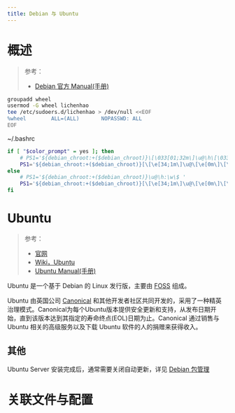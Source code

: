 ```yaml
---
title: Debian 与 Ubuntu
---
```


# 概述

> 参考：
>
> - [Debian 官方 Manual(手册)](https://manpages.debian.org/)

```bash
groupadd wheel
usermod -G wheel lichenhao
tee /etc/sudoers.d/lichenhao > /dev/null <<EOF
%wheel        ALL=(ALL)       NOPASSWD: ALL
EOF
```

\~/.bashrc

```bash
if [ "$color_prompt" = yes ]; then
    # PS1='${debian_chroot:+($debian_chroot)}\[\033[01;32m\]\u@\h\[\033[00m\]:\[\033[01;34m\]\w\[\033[00m\]\$ '
    PS1='${debian_chroot:+($debian_chroot)}[\[\e[34;1m\]\u@\[\e[0m\]\[\e[32;1m\]\H\[\e[0m\] \[\e[31;1m\]\w\[\e[0m\]]\\$ '
else
    # PS1='${debian_chroot:+($debian_chroot)}\u@\h:\w\$ '
    PS1='${debian_chroot:+($debian_chroot)}[\[\e[34;1m\]\u@\[\e[0m\]\[\e[32;1m\]\H\[\e[0m\] \[\e[31;1m\]\w\[\e[0m\]]\\$ '
fi

```

# Ubuntu

> 参考：
>
> - [官网](https://ubuntu.com/)
> - [Wiki，Ubuntu](https://en.wikipedia.org/wiki/Ubuntu)
> - [Ubuntu Manual(手册)](https://manpages.ubuntu.com/)

Ubuntu 是一个基于 Debian 的 Linux 发行版，主要由 [FOSS](https://en.wikipedia.org/wiki/Free_and_open-source_software) 组成。

Ubuntu 由英国公司 [Canonical](https://en.wikipedia.org/wiki/Canonical_(company)) 和其他开发者社区共同开发的，采用了一种精英治理模式。Canonical为每个Ubuntu版本提供安全更新和支持，从发布日期开始，直到该版本达到其指定的寿命终点(EOL)日期为止。Canonical 通过销售与 Ubuntu 相关的高级服务以及下载 Ubuntu 软件的人的捐赠来获得收入。

## 其他

Ubuntu Server 安装完成后，通常需要关闭自动更新，详见 [Debian 包管理](/docs/1.操作系统/Package%20管理/Debian%20包管理.md#包的自动更新)

# 关联文件与配置
